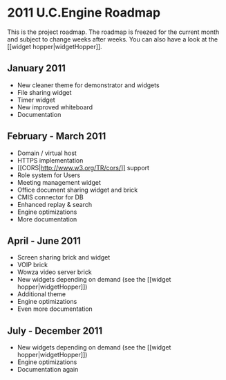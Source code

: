 # 2011 U.C.Engine Roadmap

This is the project roadmap.
The roadmap is freezed for the current month and subject to change weeks after weeks.
You can also have a look at the [[widget hopper|widgetHopper]].

## January 2011
* New cleaner theme for demonstrator and widgets
* File sharing widget
* Timer widget
* New improved whiteboard
* Documentation

## February - March 2011
* Domain / virtual host
* HTTPS implementation
* [[CORS|http://www.w3.org/TR/cors/]] support
* Role system for Users
* Meeting management widget
* Office document sharing widget and brick
* CMIS connector for DB
* Enhanced replay & search
* Engine optimizations
* More documentation

## April - June 2011
* Screen sharing brick and widget
* VOIP brick
* Wowza video server brick
* New widgets depending on demand (see the [[widget hopper|widgetHopper]])
* Additional theme
* Engine optimizations
* Even more documentation

## July - December 2011
* New widgets depending on demand (see the [[widget hopper|widgetHopper]])
* Engine optimizations
* Documentation again

